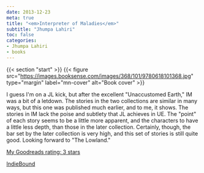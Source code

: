 ```yaml
---
date: 2013-12-23
meta: true
title: "<em>Interpreter of Maladies</em>"
subtitle: "Jhumpa Lahiri"
toc: false
categories:
- Jhumpa Lahiri
- books
---
```


{{< section "start" >}}
{{< figure src="https://images.booksense.com/images/368/101/9780618101368.jpg" type="margin" label="mn-cover" alt="Book cover" >}}

I guess I'm on a JL kick, but after the excellent "Unaccustomed Earth," IM was a bit of a letdown. The stories in the two collections are similar in many ways, but this one was published much earlier, and to me, it shows. The stories in IM lack the poise and subtlety that JL achieves in UE. The "point" of each story seems to be a little more apparent, and the characters to have a little less depth, than those in the later collection. Certainly, though, the bar set by the later collection is very high, and this set of stories is still quite good. Looking forward to "The Lowland."

[My Goodreads rating: 3 stars](https://www.goodreads.com/review/show/798270337)  

[IndieBound](https://www.indiebound.org/book/9780618101368)
